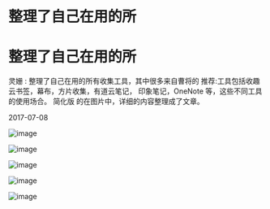 # 整理了自己在用的所

# 整理了自己在用的所

灵姗 : 整理了自己在用的所有收集工具，其中很多来自曹将的 推荐:工具包括收趣云书签，幕布，方片收集，有道云笔记， 印象笔记，OneNote 等，这些不同工具的使用场合。 简化版 的在图片中，详细的内容整理成了文章。

2017-07-08

![image](img/Image_421.png)

![image](img/Image_422.png)

![image](img/Image_423.png)

![image](img/Image_424.png)

![image](img/Image_425.png)